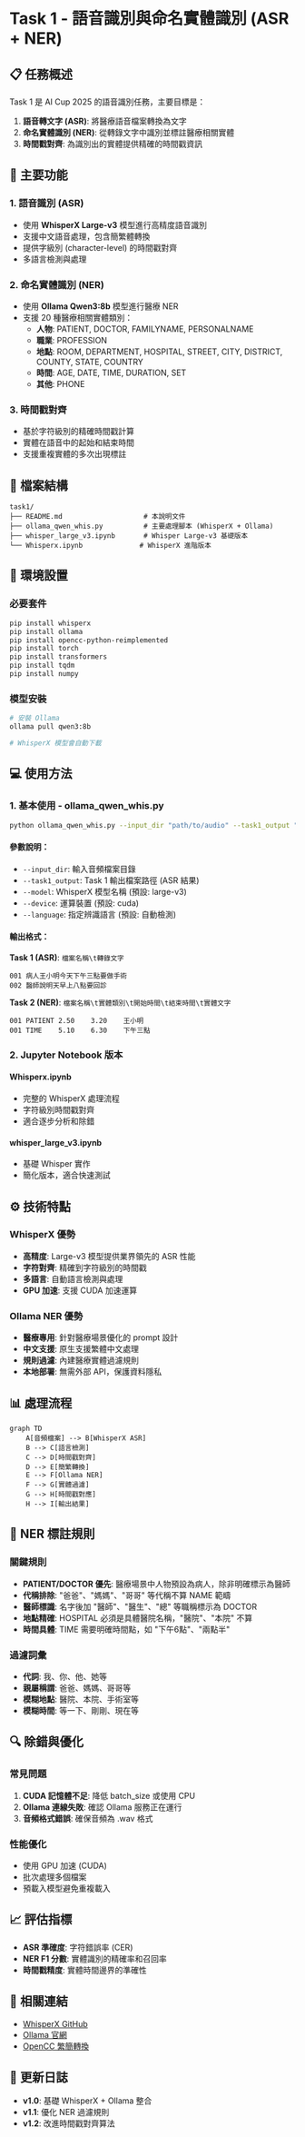 # Task 1 - 語音識別與命名實體識別 (ASR + NER)

## 📋 任務概述

Task 1 是 AI Cup 2025 的語音識別任務，主要目標是：
1. **語音轉文字 (ASR)**: 將醫療語音檔案轉換為文字
2. **命名實體識別 (NER)**: 從轉錄文字中識別並標註醫療相關實體
3. **時間戳對齊**: 為識別出的實體提供精確的時間戳資訊

## 🚀 主要功能

### 1. 語音識別 (ASR)
- 使用 **WhisperX Large-v3** 模型進行高精度語音識別
- 支援中文語音處理，包含簡繁體轉換
- 提供字級別 (character-level) 的時間戳對齊
- 多語言檢測與處理

### 2. 命名實體識別 (NER)
- 使用 **Ollama Qwen3:8b** 模型進行醫療 NER
- 支援 20 種醫療相關實體類別：
  - **人物**: PATIENT, DOCTOR, FAMILYNAME, PERSONALNAME
  - **職業**: PROFESSION
  - **地點**: ROOM, DEPARTMENT, HOSPITAL, STREET, CITY, DISTRICT, COUNTY, STATE, COUNTRY
  - **時間**: AGE, DATE, TIME, DURATION, SET
  - **其他**: PHONE

### 3. 時間戳對齊
- 基於字符級別的精確時間戳計算
- 實體在語音中的起始和結束時間
- 支援重複實體的多次出現標註

## 📁 檔案結構

```
task1/
├── README.md                    # 本說明文件
├── ollama_qwen_whis.py          # 主要處理腳本 (WhisperX + Ollama)
├── whisper_large_v3.ipynb       # Whisper Large-v3 基礎版本
└── Whisperx.ipynb              # WhisperX 進階版本
```

## 🔧 環境設置

### 必要套件
```bash
pip install whisperx
pip install ollama
pip install opencc-python-reimplemented
pip install torch
pip install transformers
pip install tqdm
pip install numpy
```

### 模型安裝
```bash
# 安裝 Ollama
ollama pull qwen3:8b

# WhisperX 模型會自動下載
```

## 💻 使用方法

### 1. 基本使用 - ollama_qwen_whis.py

```bash
python ollama_qwen_whis.py --input_dir "path/to/audio" --task1_output "output.txt"
```

#### 參數說明：
- `--input_dir`: 輸入音頻檔案目錄
- `--task1_output`: Task 1 輸出檔案路徑 (ASR 結果)
- `--model`: WhisperX 模型名稱 (預設: large-v3)
- `--device`: 運算裝置 (預設: cuda)
- `--language`: 指定辨識語言 (預設: 自動檢測)

#### 輸出格式：
**Task 1 (ASR)**: `檔案名稱\t轉錄文字`
```
001	病人王小明今天下午三點要做手術
002	醫師說明天早上八點要回診
```

**Task 2 (NER)**: `檔案名稱\t實體類別\t開始時間\t結束時間\t實體文字`
```
001	PATIENT	2.50	3.20	王小明
001	TIME	5.10	6.30	下午三點
```

### 2. Jupyter Notebook 版本

#### Whisperx.ipynb
- 完整的 WhisperX 處理流程
- 字符級別時間戳對齊
- 適合逐步分析和除錯

#### whisper_large_v3.ipynb  
- 基礎 Whisper 實作
- 簡化版本，適合快速測試

## ⚙️ 技術特點

### WhisperX 優勢
- **高精度**: Large-v3 模型提供業界領先的 ASR 性能
- **字符對齊**: 精確到字符級別的時間戳
- **多語言**: 自動語言檢測與處理
- **GPU 加速**: 支援 CUDA 加速運算

### Ollama NER 優勢
- **醫療專用**: 針對醫療場景優化的 prompt 設計
- **中文支援**: 原生支援繁體中文處理
- **規則過濾**: 內建醫療實體過濾規則
- **本地部署**: 無需外部 API，保護資料隱私

## 📊 處理流程

```mermaid
graph TD
    A[音頻檔案] --> B[WhisperX ASR]
    B --> C[語言檢測]
    C --> D[時間戳對齊]
    D --> E[簡繁轉換]
    E --> F[Ollama NER]
    F --> G[實體過濾]
    G --> H[時間戳對應]
    H --> I[輸出結果]
```

## 🎯 NER 標註規則

### 關鍵規則
- **PATIENT/DOCTOR 優先**: 醫療場景中人物預設為病人，除非明確標示為醫師
- **代稱排除**: "爸爸"、"媽媽"、"哥哥" 等代稱不算 NAME 範疇
- **醫師標識**: 名字後加 "醫師"、"醫生"、"總" 等職稱標示為 DOCTOR
- **地點精確**: HOSPITAL 必須是具體醫院名稱，"醫院"、"本院" 不算
- **時間具體**: TIME 需要明確時間點，如 "下午6點"、"兩點半"

### 過濾詞彙
- **代詞**: 我、你、他、她等
- **親屬稱謂**: 爸爸、媽媽、哥哥等  
- **模糊地點**: 醫院、本院、手術室等
- **模糊時間**: 等一下、剛剛、現在等

## 🔍 除錯與優化

### 常見問題
1. **CUDA 記憶體不足**: 降低 batch_size 或使用 CPU
2. **Ollama 連線失敗**: 確認 Ollama 服務正在運行
3. **音頻格式錯誤**: 確保音頻為 .wav 格式

### 性能優化
- 使用 GPU 加速 (CUDA)
- 批次處理多個檔案
- 預載入模型避免重複載入

## 📈 評估指標

- **ASR 準確度**: 字符錯誤率 (CER)
- **NER F1 分數**: 實體識別的精確率和召回率  
- **時間戳精度**: 實體時間邊界的準確性

## 🔗 相關連結

- [WhisperX GitHub](https://github.com/m-bain/whisperX)
- [Ollama 官網](https://ollama.ai/)
- [OpenCC 繁簡轉換](https://github.com/BYVoid/OpenCC)

## 📝 更新日誌

- **v1.0**: 基礎 WhisperX + Ollama 整合
- **v1.1**: 優化 NER 過濾規則
- **v1.2**: 改進時間戳對齊算法